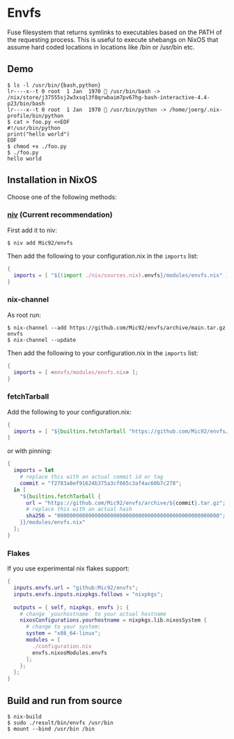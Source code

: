 # Envfs

Fuse filesystem that returns symlinks to executables based on the PATH of the requesting process. 
This is useful to execute shebangs on NixOS that assume hard coded locations in locations like /bin or /usr/bin etc.

## Demo

```console
$ ls -l /usr/bin/{bash,python}
lr----x--t 0 root  1 Jan  1970  /usr/bin/bash -> /nix/store/j37555sj2w3xsql3f8qrwbaim7pv67hg-bash-interactive-4.4-p23/bin/bash
lr----x--t 0 root  1 Jan  1970  /usr/bin/python -> /home/joerg/.nix-profile/bin/python
$ cat > foo.py <<EOF
#!/usr/bin/python
print("hello world")
EOF
$ chmod +x ./foo.py
$ ./foo.py
hello world
```

## Installation in NixOS

Choose one of the following methods:

### [niv](https://github.com/nmattia/niv) (Current recommendation)
  First add it to niv:
  
```console
$ niv add Mic92/envfs
```

  Then add the following to your configuration.nix in the `imports` list:
  
```nix
{
  imports = [ "${(import ./nix/sources.nix).envfs}/modules/envfs.nix" ];
}
```
  
### nix-channel

  As root run:
  
```console
$ nix-channel --add https://github.com/Mic92/envfs/archive/main.tar.gz envfs
$ nix-channel --update
```
  
  Then add the following to your configuration.nix in the `imports` list:
  
```nix
{
  imports = [ <envfs/modules/envfs.nix> ];
}
```

### fetchTarball

  Add the following to your configuration.nix:

``` nix
{
  imports = [ "${builtins.fetchTarball "https://github.com/Mic92/envfs/archive/main.tar.gz"}/modules/envfs.nix" ];
}
```
  
  or with pinning:
  
```nix
{
  imports = let
    # replace this with an actual commit id or tag
    commit = "f2783a8ef91624b375a3cf665c3af4ac60b7c278";
  in [ 
    "${builtins.fetchTarball {
      url = "https://github.com/Mic92/envfs/archive/${commit}.tar.gz";
      # replace this with an actual hash
      sha256 = "0000000000000000000000000000000000000000000000000000";
    }}/modules/envfs.nix"
  ];
}
```
  
### Flakes

If you use experimental nix flakes support:

``` nix
{
  inputs.envfs.url = "github:Mic92/envfs";
  inputs.envfs.inputs.nixpkgs.follows = "nixpkgs";
  
  outputs = { self, nixpkgs, envfs }: {
    # change `yourhostname` to your actual hostname
    nixosConfigurations.yourhostname = nixpkgs.lib.nixosSystem {
      # change to your system:
      system = "x86_64-linux";
      modules = [
        ./configuration.nix
        envfs.nixosModules.envfs
      ];
    };
  };
}
```

## Build and run from source

```console
$ nix-build
$ sudo ./result/bin/envfs /usr/bin
$ mount --bind /usr/bin /bin
```
